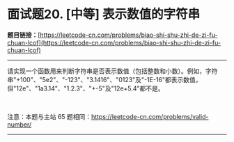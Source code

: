 # 面试题20. [中等] 表示数值的字符串

**题目链接：**[https://leetcode-cn.com/problems/biao-shi-shu-zhi-de-zi-fu-chuan-lcof](https://leetcode-cn.com/problems/biao-shi-shu-zhi-de-zi-fu-chuan-lcof)

---

<div class="content__1Y2H">
 <div class="notranslate">
  <p>请实现一个函数用来判断字符串是否表示数值（包括整数和小数）。例如，字符串"+100"、"5e2"、"-123"、"3.1416"、"0123"及"-1E-16"都表示数值，但"12e"、"1a3.14"、"1.2.3"、"+-5"及"12e+5.4"都不是。</p> 
  <p>&nbsp;</p> 
  <p>注意：本题与主站 65 题相同：<a href="https://leetcode-cn.com/problems/valid-number/">https://leetcode-cn.com/problems/valid-number/</a></p> 
 </div>
</div>

---

```

```
